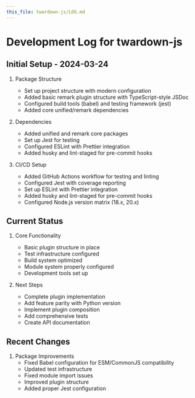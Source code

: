 ```yaml
---
this_file: twardown-js/LOG.md
---
```


# Development Log for twardown-js

## Initial Setup - 2024-03-24

1. Package Structure

   - Set up project structure with modern configuration
   - Added basic remark plugin structure with TypeScript-style JSDoc
   - Configured build tools (babel) and testing framework (jest)
   - Added core unified/remark dependencies

2. Dependencies

   - Added unified and remark core packages
   - Set up Jest for testing
   - Configured ESLint with Prettier integration
   - Added husky and lint-staged for pre-commit hooks

3. CI/CD Setup
   - Added GitHub Actions workflow for testing and linting
   - Configured Jest with coverage reporting
   - Set up ESLint with Prettier integration
   - Added husky and lint-staged for pre-commit hooks
   - Configured Node.js version matrix (18.x, 20.x)

## Current Status

1. Core Functionality

   - Basic plugin structure in place
   - Test infrastructure configured
   - Build system optimized
   - Module system properly configured
   - Development tools set up

2. Next Steps
   - Complete plugin implementation
   - Add feature parity with Python version
   - Implement plugin composition
   - Add comprehensive tests
   - Create API documentation

## Recent Changes

1. Package Improvements
   - Fixed Babel configuration for ESM/CommonJS compatibility
   - Updated test infrastructure
   - Fixed module import issues
   - Improved plugin structure
   - Added proper Jest configuration
